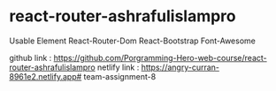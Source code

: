# react-router-ashrafulislampro

Usable Element 
React-Router-Dom
React-Bootstrap
Font-Awesome

github link : https://github.com/Porgramming-Hero-web-course/react-router-ashrafulislampro
netlify link : https://angry-curran-8961e2.netlify.app# team-assignment-8
